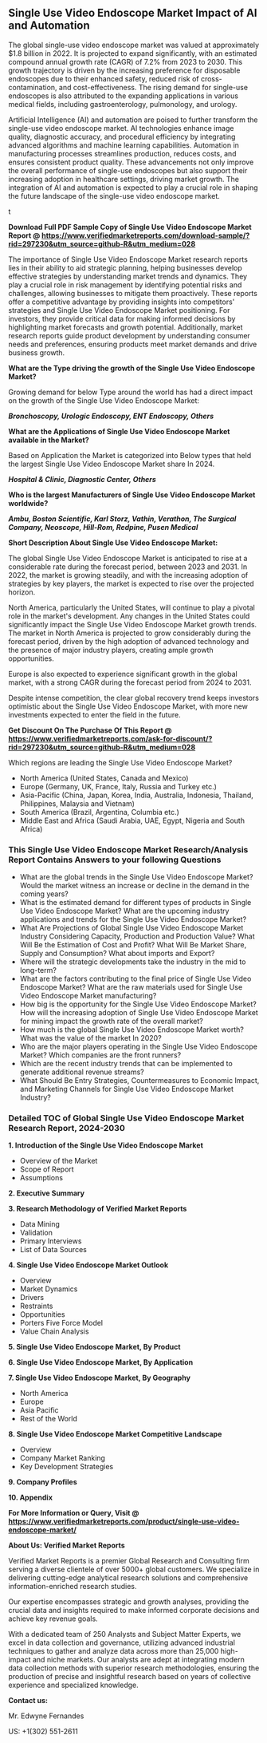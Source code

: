 <h2>Single Use Video Endoscope Market Impact of AI and Automation</h2><p>The global single-use video endoscope market was valued at approximately $1.8 billion in 2022. It is projected to expand significantly, with an estimated compound annual growth rate (CAGR) of 7.2% from 2023 to 2030. This growth trajectory is driven by the increasing preference for disposable endoscopes due to their enhanced safety, reduced risk of cross-contamination, and cost-effectiveness. The rising demand for single-use endoscopes is also attributed to the expanding applications in various medical fields, including gastroenterology, pulmonology, and urology.</p><p>Artificial Intelligence (AI) and automation are poised to further transform the single-use video endoscope market. AI technologies enhance image quality, diagnostic accuracy, and procedural efficiency by integrating advanced algorithms and machine learning capabilities. Automation in manufacturing processes streamlines production, reduces costs, and ensures consistent product quality. These advancements not only improve the overall performance of single-use endoscopes but also support their increasing adoption in healthcare settings, driving market growth. The integration of AI and automation is expected to play a crucial role in shaping the future landscape of the single-use video endoscope market.</p>t</p><p id="" class=""><strong>Download Full PDF Sample Copy of Single Use Video Endoscope Market Report @ <a href="https://www.verifiedmarketreports.com/download-sample/?rid=297230&utm_source=github-R&utm_medium=028" target="_blank">https://www.verifiedmarketreports.com/download-sample/?rid=297230&utm_source=github-R&utm_medium=028</a></strong></p><p>The importance of&nbsp;Single Use Video Endoscope Market research reports lies in their ability to aid strategic planning, helping businesses develop effective strategies by understanding market trends and dynamics. They play a crucial role in risk management by identifying potential risks and challenges, allowing businesses to mitigate them proactively. These reports offer a competitive advantage by providing insights into competitors' strategies and Single Use Video Endoscope Market positioning. For investors, they provide critical data for making informed decisions by highlighting market forecasts and growth potential. Additionally, market research reports guide product development by understanding consumer needs and preferences, ensuring products meet market demands and drive business growth.</p><p><strong>What are the&nbsp;Type driving the growth of the Single Use Video Endoscope Market?</strong></p><p id="" class="">Growing demand for below Type around the world has had a direct impact on the growth of the Single Use Video Endoscope Market:</p><em><strong>Bronchoscopy, Urologic Endoscopy, ENT Endoscopy, Others</strong></em></p><strong>What are the&nbsp;Applications&nbsp;of Single Use Video Endoscope Market available in the Market?</strong></p><p id="" class="">Based on Application the Market is categorized into Below types that held the largest Single Use Video Endoscope Market share In 2024.</p><em><strong>Hospital & Clinic, Diagnostic Center, Others</strong></em></p><strong>Who is the largest Manufacturers of Single Use Video Endoscope Market worldwide?</strong></p><p><em><strong>Ambu, Boston Scientific, Karl Storz, Vathin, Verathon, The Surgical Company, Neoscope, Hill-Rom, Redpine, Pusen Medical</strong></em></p><p id="" class=""><strong>Short Description About Single Use Video Endoscope Market:</strong></p><p>The global Single Use Video Endoscope Market is anticipated to rise at a considerable rate during the forecast period, between 2023 and 2031. In 2022, the market is growing steadily, and with the increasing adoption of strategies by key players, the market is expected to rise over the projected horizon.</p><p>North America, particularly the United States, will continue to play a pivotal role in the market's development. Any changes in the United States could significantly impact the Single Use Video Endoscope Market growth trends. The market in North America is projected to grow considerably during the forecast period, driven by the high adoption of advanced technology and the presence of major industry players, creating ample growth opportunities.</p><p>Europe is also expected to experience significant growth in the global market, with a strong CAGR during the forecast period from 2024 to 2031.</p><p>Despite intense competition, the clear global recovery trend keeps investors optimistic about the Single Use Video Endoscope Market, with more new investments expected to enter the field in the future.</p><p id="" class=""><strong>Get Discount On The Purchase Of This Report @ <a href="https://www.verifiedmarketreports.com/ask-for-discount/?rid=297230&utm_source=github-R&utm_medium=028" target="_blank">https://www.verifiedmarketreports.com/ask-for-discount/?rid=297230&utm_source=github-R&utm_medium=028</a></strong></p>Which regions are leading the Single Use Video Endoscope Market?</p><ul><li>North America (United States, Canada and Mexico)</li><li>Europe (Germany, UK, France, Italy, Russia and Turkey etc.)</li><li>Asia-Pacific (China, Japan, Korea, India, Australia, Indonesia, Thailand, Philippines, Malaysia and Vietnam)</li><li>South America (Brazil, Argentina, Columbia etc.)</li><li>Middle East and Africa (Saudi Arabia, UAE, Egypt, Nigeria and South Africa)</li></ul><h3 id="" class="">This Single Use Video Endoscope Market Research/Analysis Report Contains Answers to your following Questions</h3><ul><li>What are the global trends in the Single Use Video Endoscope Market? Would the market witness an increase or decline in the demand in the coming years?</li><li>What is the estimated demand for different types of products in Single Use Video Endoscope Market? What are the upcoming industry applications and trends for the Single Use Video Endoscope Market?</li><li>What Are Projections of Global Single Use Video Endoscope Market Industry Considering Capacity, Production and Production Value? What Will Be the Estimation of Cost and Profit? What Will Be Market Share, Supply and Consumption? What about imports and Export?</li><li>Where will the strategic developments take the industry in the mid to long-term?</li><li>What are the factors contributing to the final price of Single Use Video Endoscope Market? What are the raw materials used for Single Use Video Endoscope Market manufacturing?</li><li>How big is the opportunity for the Single Use Video Endoscope Market? How will the increasing adoption of Single Use Video Endoscope Market for mining impact the growth rate of the overall market?</li><li>How much is the global Single Use Video Endoscope Market worth? What was the value of the market In 2020?</li><li>Who are the major players operating in the Single Use Video Endoscope Market? Which companies are the front runners?</li><li>Which are the recent industry trends that can be implemented to generate additional revenue streams?</li><li>What Should Be Entry Strategies, Countermeasures to Economic Impact, and Marketing Channels for Single Use Video Endoscope Market Industry?</li></ul><h3 id="" class="">Detailed TOC of Global Single Use Video Endoscope Market Research Report, 2024-2030</h3><p id="" class=""><strong>1. Introduction of the Single Use Video Endoscope Market</strong></p><ul><li>Overview of the Market</li><li>Scope of Report</li><li>Assumptions</li></ul><p id="" class=""><strong>2. Executive Summary</strong></p><p id="" class=""><strong>3. Research Methodology of Verified Market Reports</strong></p><ul><li>Data Mining</li><li>Validation</li><li>Primary Interviews</li><li>List of Data Sources</li></ul><p id="" class=""><strong>4. Single Use Video Endoscope Market Outlook</strong></p><ul><li>Overview</li><li>Market Dynamics</li><li>Drivers</li><li>Restraints</li><li>Opportunities</li><li>Porters Five Force Model</li><li>Value Chain Analysis</li></ul><p id="" class=""><strong>5. Single Use Video Endoscope Market, By Product</strong></p><p id="" class=""><strong>6. Single Use Video Endoscope Market, By Application</strong></p><p id="" class=""><strong>7. Single Use Video Endoscope Market, By Geography</strong></p><ul><li>North America</li><li>Europe</li><li>Asia Pacific</li><li>Rest of the World</li></ul><p id="" class=""><strong>8. Single Use Video Endoscope Market Competitive Landscape</strong></p><ul><li>Overview</li><li>Company Market Ranking</li><li>Key Development Strategies</li></ul><p id="" class=""><strong>9. Company Profiles</strong></p><p id="" class=""><strong>10. Appendix</strong></p><p id="" class=""><strong>For More Information or Query, Visit @ <a href="https://www.verifiedmarketreports.com/product/single-use-video-endoscope-market/" target="_blank">https://www.verifiedmarketreports.com/product/single-use-video-endoscope-market/</a></strong></p><p id="" class=""><strong>About Us: Verified Market Reports</strong></p><p id="" class="">Verified Market Reports is a premier Global Research and Consulting firm serving a diverse clientele of over 5000+ global customers. We specialize in delivering cutting-edge analytical research solutions and comprehensive information-enriched research studies.</p><p id="" class="">Our expertise encompasses strategic and growth analyses, providing the crucial data and insights required to make informed corporate decisions and achieve key revenue goals.</p><p id="" class="">With a dedicated team of 250 Analysts and Subject Matter Experts, we excel in data collection and governance, utilizing advanced industrial techniques to gather and analyze data across more than 25,000 high-impact and niche markets. Our analysts are adept at integrating modern data collection methods with superior research methodologies, ensuring the production of precise and insightful research based on years of collective experience and specialized knowledge.</p><p id="" class=""><strong>Contact us:</strong></p><p id="" class="">Mr. Edwyne Fernandes</p><p id="" class="">US: +1(302) 551-2611</p>